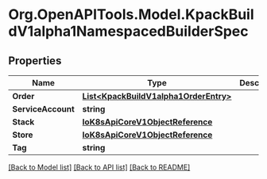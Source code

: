 
# Org.OpenAPITools.Model.KpackBuildV1alpha1NamespacedBuilderSpec

## Properties

Name | Type | Description | Notes
------------ | ------------- | ------------- | -------------
**Order** | [**List&lt;KpackBuildV1alpha1OrderEntry&gt;**](KpackBuildV1alpha1OrderEntry.md) |  | [optional] 
**ServiceAccount** | **string** |  | [optional] 
**Stack** | [**IoK8sApiCoreV1ObjectReference**](IoK8sApiCoreV1ObjectReference.md) |  | [optional] 
**Store** | [**IoK8sApiCoreV1ObjectReference**](IoK8sApiCoreV1ObjectReference.md) |  | [optional] 
**Tag** | **string** |  | [optional] 

[[Back to Model list]](../README.md#documentation-for-models)
[[Back to API list]](../README.md#documentation-for-api-endpoints)
[[Back to README]](../README.md)

